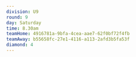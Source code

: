 ```yaml
---
division: U9
round: 9
day: Saturday
time: 8.30am
teamHome: 4916781a-9bfa-4cea-aae7-62f0bf72f4fb
teamAway: b55658fc-27e1-4116-a113-2afd3b5fa53f
diamond: 4
---
```

